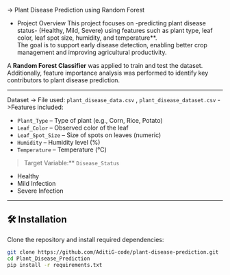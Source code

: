 -> Plant Disease Prediction using Random Forest

* Project Overview
This project focuses on -predicting plant disease status- (Healthy, Mild, Severe) using features such as plant type, leaf color, leaf spot size, humidity, and temperature**.  
The goal is to support early disease detection, enabling better crop management and improving agricultural productivity.  

A **Random Forest Classifier** was applied to train and test the dataset. Additionally, feature importance analysis was performed to identify key contributors to plant disease prediction.

---

Dataset
-> File used: `plant_disease_data.csv` , `plant_disease_dataset.csv`
->Features included:
  - `Plant_Type` – Type of plant (e.g., Corn, Rice, Potato)  
  - `Leaf_Color` – Observed color of the leaf  
  - `Leaf_Spot_Size` – Size of spots on leaves (numeric)  
  - `Humidity` – Humidity level (%)  
  - `Temperature` – Temperature (°C)  
  >Target Variable:** `Disease_Status`  
  - Healthy  
  - Mild Infection  
  - Severe Infection  

---

## 🛠️ Installation
Clone the repository and install required dependencies:  

```bash
git clone https://github.com/AditiG-code/plant-disease-prediction.git
cd Plant_Disease_Prediction
pip install -r requirements.txt
